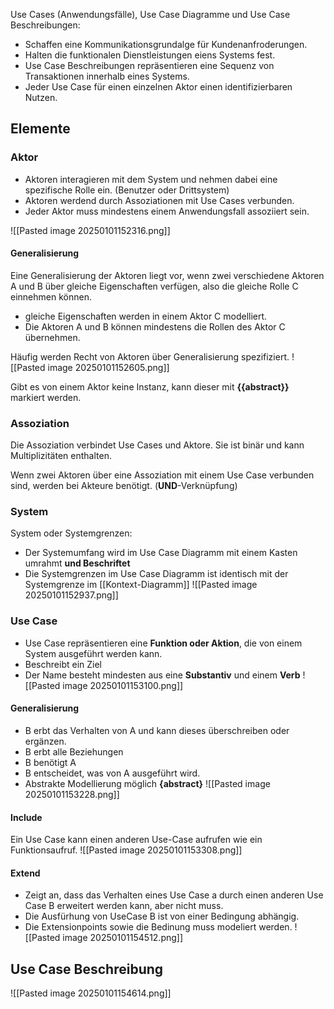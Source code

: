 Use Cases (Anwendungsfälle), Use Case Diagramme und Use Case Beschreibungen:
- Schaffen eine Kommunikationsgrundalge für Kundenanfroderungen.
- Halten die funktionalen Dienstleistungen eiens Systems fest.
- Use Case Beschreibungen repräsentieren eine Sequenz von Transaktionen innerhalb eines Systems.
- Jeder Use Case für einen einzelnen Aktor einen identifizierbaren Nutzen.

## Elemente
### Aktor
- Aktoren interagieren mit dem System und nehmen dabei eine spezifische Rolle ein. (Benutzer oder Drittsystem)
- Aktoren werdend durch Assoziationen mit Use Cases verbunden.
- Jeder Aktor muss mindestens einem Anwendungsfall assoziiert sein.

![[Pasted image 20250101152316.png]]
#### Generalisierung
Eine Generalisierung der Aktoren liegt vor, wenn zwei verschiedene Aktoren A und B über gleiche Eigenschaften verfügen, also die gleiche Rolle C einnehmen können.

- gleiche Eigenschaften werden in einem Aktor C modelliert.
- Die Aktoren A und B können mindestens die Rollen des Aktor C übernehmen.

Häufig werden Recht von Aktoren über Generalisierung spezifiziert.
![[Pasted image 20250101152605.png]]

Gibt es von einem Aktor keine Instanz, kann dieser mit **{{abstract}}** markiert werden.

### Assoziation
Die Assoziation verbindet Use Cases und Aktore. Sie ist binär und kann Multiplizitäten enthalten.

Wenn zwei Aktoren über eine Assoziation mit einem Use Case verbunden sind, werden bei Akteure benötigt. (**UND**-Verknüpfung)

### System
System oder Systemgrenzen:
- Der Systemumfang wird im Use Case Diagramm mit einem Kasten umrahmt **und Beschriftet**
- Die Systemgrenzen im Use Case Diagramm ist identisch mit der Systemgrenze im [[Kontext-Diagramm]]
![[Pasted image 20250101152937.png]]

### Use Case
- Use Case repräsentieren eine **Funktion oder Aktion**, die von einem System ausgeführt werden kann.
- Beschreibt ein Ziel
- Der Name besteht mindesten aus eine **Substantiv** und einem **Verb**
![[Pasted image 20250101153100.png]]

#### Generalisierung
- B erbt das Verhalten von A und kann dieses überschreiben oder ergänzen.
- B erbt alle Beziehungen
- B benötigt A
- B entscheidet, was von A ausgeführt wird.
- Abstrakte Modellierung möglich **{abstract}**
![[Pasted image 20250101153228.png]]
#### Include
Ein Use Case kann einen anderen Use-Case aufrufen wie ein Funktionsaufruf.
![[Pasted image 20250101153308.png]]

#### Extend
- Zeigt an, dass das Verhalten eines Use Case a durch einen anderen Use Case B erweitert werden kann, aber nicht muss.
- Die Ausfürhung von UseCase B ist von einer Bedingung abhängig.
- Die Extensionpoints sowie die Bedinung muss modeliert werden.
![[Pasted image 20250101154512.png]]

## Use Case Beschreibung
![[Pasted image 20250101154614.png]]